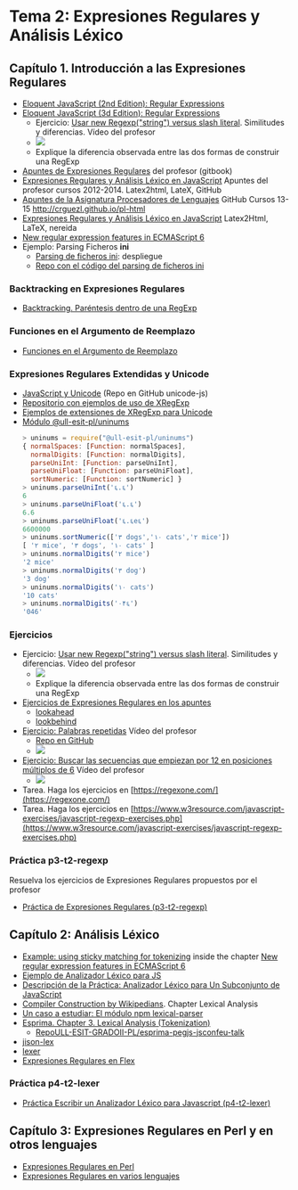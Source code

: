 # Tema 2: Expresiones Regulares y Análisis Léxico

## Capítulo 1. Introducción a las Expresiones Regulares

* [Eloquent JavaScript (2nd Edition): Regular Expressions](http://eloquentjavascript.net/09_regexp.html)
* [Eloquent JavaScript (3d Edition): Regular Expressions](http://eloquentjavascript.net/3rd_edition/09_regexp.html)
  - Ejercicio: [Usar new Regexp("string") versus slash literal](https://youtu.be/ASQ35gSjmeI). Similitudes y diferencias. Vídeo del profesor
  - [![](http://i3.ytimg.com/vi/ASQ35gSjmeI/hqdefault.jpg)](https://youtu.be/ASQ35gSjmeI)
  - Explique la diferencia observada entre las dos formas de construir una RegExp
* [Apuntes de Expresiones Regulares](https://casianorodriguezleon.gitbooks.io/ull-esit-1617/content/apuntes/regexp/) del profesor (gitbook)
* [Expresiones Regulares y Análisis Léxico en JavaScript](http://crguezl.github.io/ull-etsii-grado-pl-apuntes/node70.html) Apuntes del profesor cursos 2012-2014. Latex2html, LateX, GitHub 
* [Apuntes de la Asignatura Procesadores de Lenguajes](http://crguezl.github.io/pl-html/) GitHub Cursos 13-15 http://crguezl.github.io/pl-html
* [Expresiones Regulares y Análisis Léxico en JavaScript](http://nereida.deioc.ull.es/~plgrado/javascriptexamples/node7.html) Latex2Html, LaTeX, nereida
* [New regular expression features in ECMAScript 6](http://2ality.com/2015/07/regexp-es6.html)
* Ejemplo: Parsing Ficheros **ini**
  - [Parsing de ficheros ini](http://crguezl.github.io/pl-grado-ini-files/): despliegue
  - [Repo con el código del parsing de ficheros ini](https://github.com/crguezl/pl-grado-ini-files)

### Backtracking en Expresiones Regulares

- [Backtracking. Paréntesis dentro de una RegExp](https://casianorodriguezleon.gitbooks.io/ull-esit-1617/content/apuntes/regexp/regexpejercicios.html#backtracking)

### Funciones en el Argumento de Reemplazo

- [Funciones en el Argumento de Reemplazo](https://casianorodriguezleon.gitbooks.io/ull-esit-1617/content/apuntes/regexp/regexpejercicios.html#reemplazofunciones)

### Expresiones Regulares Extendidas y Unicode

* [JavaScript y Unicode](https://github.com/ULL-ESIT-PL/unicode-js) (Repo en GitHub unicode-js)
* [Repositorio con ejemplos de uso de XRegExp](https://github.com/ULL-ESIT-GRADOII-PL/xregexp-example) 
* [Ejemplos de extensiones de XRegExp para Unicode](https://github.com/ULL-ESIT-GRADOII-PL/xregexp-example/blob/gh-pages/unicode.js)
* [Módulo @ull-esit-pl/uninums](https://www.npmjs.com/package/@ull-esit-pl/uninums)
  ```js
  > uninums = require("@ull-esit-pl/uninums")
  { normalSpaces: [Function: normalSpaces],
    normalDigits: [Function: normalDigits],
    parseUniInt: [Function: parseUniInt],
    parseUniFloat: [Function: parseUniFloat],
    sortNumeric: [Function: sortNumeric] }
  > uninums.parseUniInt('६.६')
  6
  > uninums.parseUniFloat('६.६')
  6.6
  > uninums.parseUniFloat('६.६e६')
  6600000
  > uninums.sortNumeric(['٣ dogs','١٠ cats','٢ mice']) 
  [ '٢ mice', '٣ dogs', '١٠ cats' ]
  > uninums.normalDigits('٢ mice')
  '2 mice'
  > uninums.normalDigits('٣ dog')
  '3 dog'
  > uninums.normalDigits('١٠ cats')
  '10 cats'
  > uninums.normalDigits('٠۴६')
  '046'
  ```


### Ejercicios

* Ejercicio: [Usar new Regexp("string") versus slash literal](https://youtu.be/ASQ35gSjmeI). Similitudes y diferencias. Vídeo del profesor
    - [![](http://i3.ytimg.com/vi/ASQ35gSjmeI/hqdefault.jpg)](https://youtu.be/ASQ35gSjmeI)
    - Explique la diferencia observada entre las dos formas de construir una RegExp
* [Ejercicios de Expresiones Regulares en los apuntes](https://casianorodriguezleon.gitbooks.io/ull-esit-1617/content/apuntes/regexp/regexpejercicios.html)
  - [lookahead](https://casianorodriguezleon.gitbooks.io/ull-esit-1617/content/apuntes/regexp/regexpejercicios.html#lookahead)
  - [lookbehind](https://casianorodriguezleon.gitbooks.io/ull-esit-1617/content/apuntes/regexp/regexpejercicios.html#lookbehind)
* [Ejercicio: Palabras repetidas](https://youtu.be/GfLkvLM7pA8) Vídeo del profesor
   * [Repo en GitHub](https://github.com/ULL-ESIT-PL/repeated-words-regexp)
   * [![](http://i3.ytimg.com/vi/GfLkvLM7pA8/hqdefault.jpg)](https://youtu.be/GfLkvLM7pA8)
* [Ejercicio: Buscar las secuencias que empiezan por 12 en posiciones múltiplos de 6](https://youtu.be/A5JoNlTawFA) Vídeo del profesor
  * [![](http://i3.ytimg.com/vi/A5JoNlTawFA/hqdefault.jpg)](https://youtu.be/A5JoNlTawFA)
* Tarea. Haga los ejercicios en [https://regexone.com/](https://regexone.com/)
* Tarea. Haga los ejercicios en [https://www.w3resource.com/javascript-exercises/javascript-regexp-exercises.php](https://www.w3resource.com/javascript-exercises/javascript-regexp-exercises.php)

### Práctica p3-t2-regexp

Resuelva los ejercicios de Expresiones Regulares propuestos por el profesor

* [Práctica de Expresiones Regulares (p3-t2-regexp)](practicas/p3-t2-regexp/reto)

## Capítulo 2: Análisis Léxico

* [Example: using sticky matching for tokenizing](http://2ality.com/2015/07/regexp-es6.html#example-using-sticky-matching-for-tokenizing) inside 
the chapter [New regular expression features in ECMAScript 6](http://2ality.com/2015/07/regexp-es6.html#example-using-sticky-matching-for-tokenizing)
* [Ejemplo de Analizador Léxico para JS](https://github.com/crguezl/ull-etsii-grado-pl-minijavascript/blob/gh-pages/tokens.js)
* [Descripción de la Práctica: Analizador Léxico para Un Subconjunto de JavaScript](https://casianorodriguezleon.gitbooks.io/ull-esit-1617/content/practicas/practicaanalisislexicotdop2018.html)
* [Compiler Construction by Wikipedians](https://books.google.es/books?id=nMZnyp_zW8AC&pg=PA570#v=onepage&q=Lexical&f=false). Chapter  Lexical Analysis
* [Un caso a estudiar: El módulo npm lexical-parser](https://github.com/Eitz/lexical-parser)
* [Esprima. Chapter 3. Lexical Analysis (Tokenization)](http://esprima.readthedocs.io/en/latest/lexical-analysis.html)
    - [RepoULL-ESIT-GRADOII-PL/esprima-pegjs-jsconfeu-talk](https://github.com/ULL-ESIT-GRADOII-PL/esprima-pegjs-jsconfeu-talk)
* [jison-lex](https://github.com/zaach/jison-lex)
* [lexer](https://github.com/aaditmshah/lexer)
* [Expresiones Regulares en Flex](https://ull-esit-pl-1617.github.io/apuntesingenieriainformaticaPL/node19.html)

### Práctica p4-t2-lexer

* [Práctica Escribir un Analizador Léxico para Javascript (p4-t2-lexer)](practicas/p4-t2-lexer/README.md)

## Capítulo 3: Expresiones Regulares en Perl y en otros lenguajes

* [Expresiones Regulares en Perl](http://nereida.deioc.ull.es/~pl/perlexamples/node7.html)
* [Expresiones Regulares en varios lenguajes](http://nereida.deioc.ull.es/~pl/perlexamples/node28.html)


